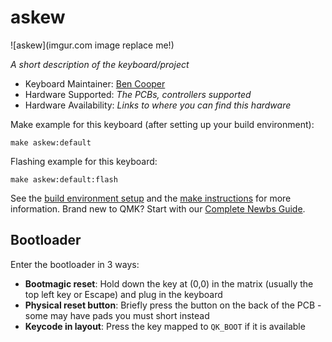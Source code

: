 # askew

![askew](imgur.com image replace me!)

*A short description of the keyboard/project*

* Keyboard Maintainer: [Ben Cooper](https://github.com/bncpr)
* Hardware Supported: *The PCBs, controllers supported*
* Hardware Availability: *Links to where you can find this hardware*

Make example for this keyboard (after setting up your build environment):

    make askew:default

Flashing example for this keyboard:

    make askew:default:flash

See the [build environment setup](https://docs.qmk.fm/#/getting_started_build_tools) and the [make instructions](https://docs.qmk.fm/#/getting_started_make_guide) for more information. Brand new to QMK? Start with our [Complete Newbs Guide](https://docs.qmk.fm/#/newbs).

## Bootloader

Enter the bootloader in 3 ways:

* **Bootmagic reset**: Hold down the key at (0,0) in the matrix (usually the top left key or Escape) and plug in the keyboard
* **Physical reset button**: Briefly press the button on the back of the PCB - some may have pads you must short instead
* **Keycode in layout**: Press the key mapped to `QK_BOOT` if it is available
